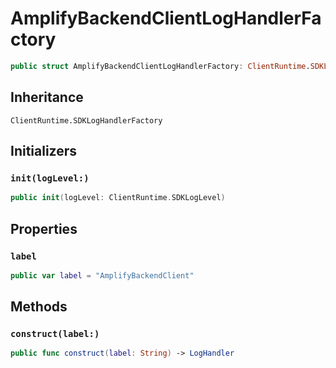 # AmplifyBackendClientLogHandlerFactory

``` swift
public struct AmplifyBackendClientLogHandlerFactory: ClientRuntime.SDKLogHandlerFactory 
```

## Inheritance

`ClientRuntime.SDKLogHandlerFactory`

## Initializers

### `init(logLevel:)`

``` swift
public init(logLevel: ClientRuntime.SDKLogLevel) 
```

## Properties

### `label`

``` swift
public var label = "AmplifyBackendClient"
```

## Methods

### `construct(label:)`

``` swift
public func construct(label: String) -> LogHandler 
```
